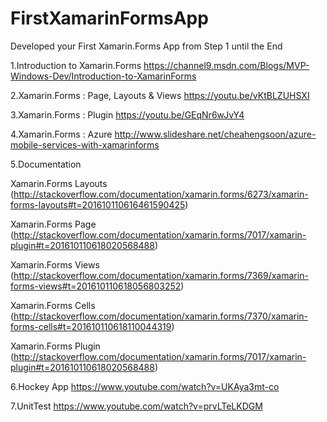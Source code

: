 # FirstXamarinFormsApp
Developed your First Xamarin.Forms App from Step 1 until the End

1.Introduction to Xamarin.Forms
https://channel9.msdn.com/Blogs/MVP-Windows-Dev/Introduction-to-XamarinForms

2.Xamarin.Forms : Page, Layouts & Views
https://youtu.be/vKtBLZUHSXI

3.Xamarin.Forms : Plugin
https://youtu.be/GEqNr6wJvY4 
 
4.Xamarin.Forms : Azure
http://www.slideshare.net/cheahengsoon/azure-mobile-services-with-xamarinforms

5.Documentation

Xamarin.Forms Layouts (http://stackoverflow.com/documentation/xamarin.forms/6273/xamarin-forms-layouts#t=201610110616461590425)

Xamarin.Forms Page (http://stackoverflow.com/documentation/xamarin.forms/7017/xamarin-plugin#t=201610110618020568488)

Xamarin.Forms Views (http://stackoverflow.com/documentation/xamarin.forms/7369/xamarin-forms-views#t=201610110618056803252)

Xamarin.Forms Cells (http://stackoverflow.com/documentation/xamarin.forms/7370/xamarin-forms-cells#t=201610110618110044319)

Xamarin.Forms Plugin (http://stackoverflow.com/documentation/xamarin.forms/7017/xamarin-plugin#t=201610110618020568488)

6.Hockey App
https://www.youtube.com/watch?v=UKAya3mt-co

7.UnitTest
https://www.youtube.com/watch?v=prvLTeLKDGM

